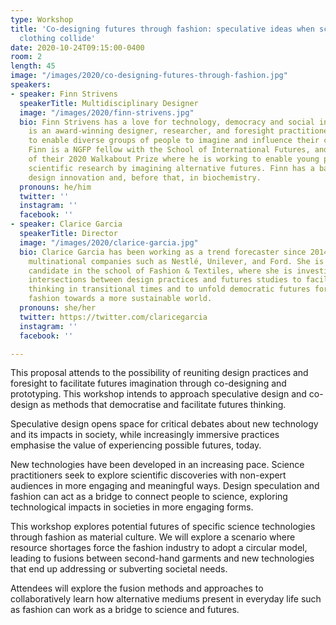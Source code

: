 ```yaml
---
type: Workshop
title: 'Co-designing futures through fashion: speculative ideas when science and second-hand
  clothing collide'
date: 2020-10-24T09:15:00-0400
room: 2
length: 45
image: "/images/2020/co-designing-futures-through-fashion.jpg"
speakers:
- speaker: Finn Strivens
  speakerTitle: Multidisciplinary Designer
  image: "/images/2020/finn-strivens.jpg"
  bio: Finn Strivens has a love for technology, democracy and social innovation. He
    is an award-winning designer, researcher, and foresight practitioner with a drive
    to enable diverse groups of people to imagine and influence their collective futures.
    Finn is a NGFP fellow with the School of International Futures, and is a winner
    of their 2020 Walkabout Prize where he is working to enable young people to influence
    scientific research by imagining alternative futures. Finn has a background in
    design innovation and, before that, in biochemistry.
  pronouns: he/him
  twitter: ''
  instagram: ''
  facebook: ''
- speaker: Clarice Garcia
  speakerTitle: Director
  image: "/images/2020/clarice-garcia.jpg"
  bio: Clarice Garcia has been working as a trend forecaster since 2014, working to
    multinational companies such as Nestlé, Unilever, and Ford. She is also a Ph.D.
    candidate in the school of Fashion & Textiles, where she is investigating the
    intersections between design practices and futures studies to facilitate futures
    thinking in transitional times and to unfold democratic futures for and through
    fashion towards a more sustainable world.
  pronouns: she/her
  twitter: https://twitter.com/claricegarcia
  instagram: ''
  facebook: ''

---
```

This proposal attends to the possibility of reuniting design practices and foresight to facilitate futures imagination through co-designing and prototyping. This workshop intends to approach speculative design and co-design as methods that democratise and facilitate futures thinking.

Speculative design opens space for critical debates about new technology and its impacts in society, while increasingly immersive practices emphasise the value of experiencing possible futures, today.

New technologies have been developed in an increasing pace. Science practitioners seek to explore scientific discoveries with non-expert audiences in more engaging and meaningful ways. Design speculation and fashion can act as a bridge to connect people to science, exploring technological impacts in societies in more engaging forms.

This workshop explores potential futures of specific science technologies through fashion as material culture. We will explore a scenario where resource shortages force the fashion industry to adopt a circular model, leading to fusions between second-hand garments and new technologies that end up addressing or subverting societal needs.

Attendees will explore the fusion methods and approaches to collaboratively learn how alternative mediums present in everyday life such as fashion can work as a bridge to science and futures.